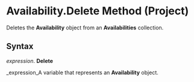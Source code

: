 
# Availability.Delete Method (Project)

Deletes the  **Availability** object from an **Availabilities** collection.


## Syntax

 _expression_. **Delete**

 _expression_A variable that represents an  **Availability** object.

